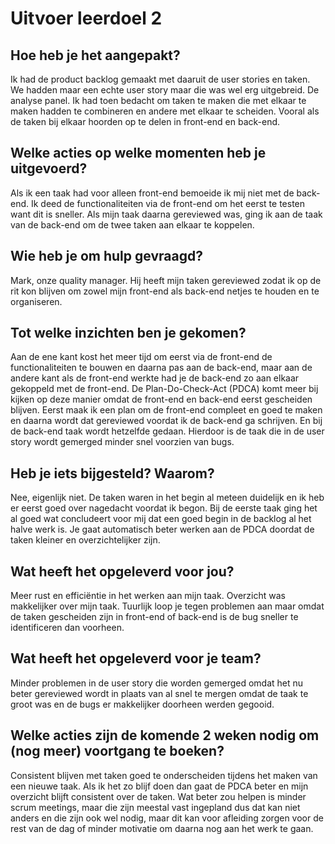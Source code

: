 # Uitvoer leerdoel 2

## Hoe heb je het aangepakt?
Ik had de product backlog gemaakt met daaruit de user stories en taken. We hadden maar een echte user story maar die was wel erg uitgebreid. De analyse panel. Ik had toen bedacht om taken te maken die met elkaar te maken hadden te combineren en andere met elkaar te scheiden. Vooral als de taken bij elkaar hoorden op te delen in front-end en back-end.

## Welke acties op welke momenten heb je uitgevoerd?
Als ik een taak had voor alleen front-end bemoeide ik mij niet met de back-end. Ik deed de functionaliteiten via de front-end om het eerst te testen want dit is sneller. Als mijn taak daarna gereviewed was, ging ik aan de taak van de back-end om de twee taken aan elkaar te koppelen.

## Wie heb je om hulp gevraagd?
Mark, onze quality manager. Hij heeft mijn taken gereviewed zodat ik op de rit kon blijven om zowel mijn front-end als back-end netjes te houden en te organiseren.

## Tot welke inzichten ben je gekomen?
Aan de ene kant kost het meer tijd om eerst via de front-end de functionaliteiten te bouwen en daarna pas aan de back-end, maar aan de andere kant als de front-end werkte had je de back-end zo aan elkaar gekoppeld met de front-end. De Plan-Do-Check-Act (PDCA) komt meer bij kijken op deze manier omdat de front-end en back-end eerst gescheiden blijven. Eerst maak ik een plan om de front-end compleet en goed te maken en daarna wordt dat gereviewed voordat ik de back-end ga schrijven. En bij de back-end taak wordt hetzelfde gedaan. Hierdoor is de taak die in de user story wordt gemerged minder snel voorzien van bugs.

## Heb je iets bijgesteld? Waarom?
Nee, eigenlijk niet. De taken waren in het begin al meteen duidelijk en ik heb er eerst goed over nagedacht voordat ik begon. Bij de eerste taak ging het al goed wat concludeert voor mij dat een goed begin in de backlog al het halve werk is. Je gaat automatisch beter werken aan de PDCA doordat de taken kleiner en overzichtelijker zijn.

## Wat heeft het opgeleverd voor jou?
Meer rust en efficiëntie in het werken aan mijn taak. Overzicht was makkelijker over mijn taak. Tuurlijk loop je tegen problemen aan maar omdat de taken gescheiden zijn in front-end of back-end is de bug sneller te identificeren dan voorheen.

## Wat heeft het opgeleverd voor je team?
Minder problemen in de user story die worden gemerged omdat het nu beter gereviewed wordt in plaats van al snel te mergen omdat de taak te groot was en de bugs er makkelijker doorheen werden gegooid.

## Welke acties zijn de komende 2 weken nodig om (nog meer) voortgang te boeken?
Consistent blijven met taken goed te onderscheiden tijdens het maken van een nieuwe taak. Als ik het zo blijf doen dan gaat de PDCA beter en mijn overzicht blijft consistent over de taken. Wat beter zou helpen is minder scrum meetings, maar die zijn meestal vast ingepland dus dat kan niet anders en die zijn ook wel nodig, maar dit kan voor afleiding zorgen voor de rest van de dag of minder motivatie om daarna nog aan het werk te gaan.
